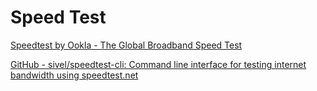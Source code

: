 # Speed Test

 [Speedtest by Ookla - The Global Broadband Speed Test](https://www.speedtest.net/)

 [GitHub - sivel/speedtest-cli: Command line interface for testing internet bandwidth using speedtest.net](https://github.com/sivel/speedtest-cli)